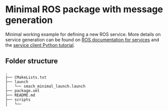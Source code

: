 # Minimal ROS package with message generation
Minimal working example for defining a new ROS service. More details on service generation can be found on
[ROS documentation for services](https://wiki.ros.org/srv) and the
[service client Python tutorial](http://wiki.ros.org/ROS/Tutorials/WritingServiceClient(python)).

## Folder structure
```
.
├── CMakeLists.txt
├── launch
│   └── smach_minimal_launch.launch
├── package.xml
├── README.md
├── scripts
│   └── 

```
